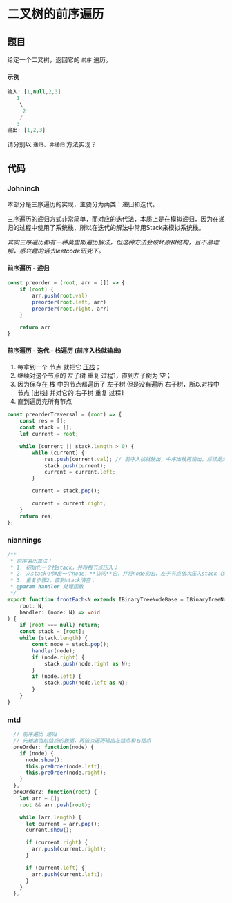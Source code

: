 # 二叉树的前序遍历

## 题目
给定一个二叉树，返回它的 `前序` 遍历。

#### 示例
```js
输入: [1,null,2,3]  
   1
    \
     2
    /
   3 
输出: [1,2,3]
```
请分别以 `递归`、`非递归` 方法实现？

## 代码

### Johninch

本部分是三序遍历的实现，主要分为两类：递归和迭代。

三序遍历的递归方式非常简单，而对应的迭代法，本质上是在模拟递归，因为在递归的过程中使用了系统栈，所以在迭代的解法中常用Stack来模拟系统栈。

*其实三序遍历都有一种莫里斯遍历解法，但这种方法会破坏原树结构，且不易理解，感兴趣的话去leetcode研究下。*

#### 前序遍历 - 递归
```js
const preorder = (root, arr = []) => {
    if (root) {
        arr.push(root.val)
        preorder(root.left, arr)
        preorder(root.right, arr)
    }

    return arr
}
```
#### 前序遍历 - 迭代 - 栈遍历 (前序入栈就输出)
1. 每拿到一个 节点 就把它 [压栈](保存在栈中)；
2. 继续对这个节点的 左子树 重复 过程1，直到左子树为 空；
3. 因为保存在 栈 中的节点都遍历了 左子树 但是没有遍历 右子树，所以对栈中节点 [出栈] 并对它的 右子树 重复 过程1
4. 直到遍历完所有节点
```js
const preorderTraversal = (root) => {
    const res = [];
    const stack = [];
    let current = root;

    while (current || stack.length > 0) {
        while (current) {
            res.push(current.val); // 前序入栈就输出，中序出栈再输出，后续是对前序的修改
            stack.push(current);
            current = current.left;
        }

        current = stack.pop();

        current = current.right;
    }
    return res;
};
```

### niannings
```ts
/**
 * 前序遍历算法：
 * 1. 初始化一个栈stack，并将根节点压入；
 * 2. 从stack中弹出一个node，**访问**它，并将node的右、左子节点依次压入stack（如果有的话）；
 * 3. 重复步骤2，直到stack清空；
 * @param handler 处理函数
 */
export function frontEach<N extends IBinaryTreeNodeBase = IBinaryTreeNodeBase>(
    root: N,
    handler: (node: N) => void
) {
    if (root === null) return;
    const stack = [root];
    while (stack.length) {
        const node = stack.pop();
        handler(node);
        if (node.right) {
            stack.push(node.right as N);
        }
        if (node.left) {
            stack.push(node.left as N);
        }
    }
}
```

### mtd
```js
  // 前序遍历 递归
  // 先输出当前结点的数据，再依次遍历输出左结点和右结点
  preOrder: function(node) {
    if (node) {
      node.show();
      this.preOrder(node.left);
      this.preOrder(node.right);
    }
  },
  preOrder2: function(root) {
    let arr = [];
    root && arr.push(root);

    while (arr.length) {
      let current = arr.pop();
      current.show();

      if (current.right) {
        arr.push(current.right);
      }

      if (current.left) {
        arr.push(current.left);
      }
    }
  },
```

